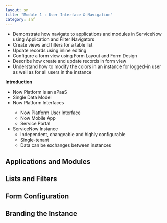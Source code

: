 ```yaml
---
layout: sn
title: "Module 1 : User Interface & Navigation"
category: snf
---
```


<ul>
  <li>Demonstrate how navigate to applications and modules in ServiceNow using Application and Filter Navigators</li>
  <li>Create views and filters for a table list</li>
  <li>Update records using inline editing</li>
  <li>Configure a form view using Form Layout and Form Design</li>
  <li>Describe how create and update records in form view</li>
  <li>Understand how to modify the colors in an instance for logged-in user as well as for all users in the instance</li>
</ul>

<p style="text-align: justify;"><strong>Introduction</strong></p>

<ul>
  <li>Now Platform is an aPaaS</li>
  <li>Single Data Model</li>
  <li>Now Platform Interfaces</li>
  <ul>
    <li>Now Platform User Interface</li>
    <li>Now Mobile App</li>
    <li>Service Portal</li>
  </ul>
  <li>
    ServiceNow Instance
    <ul>
      <li>Independent, changeable and highly configurable</li>
      <li>Single-tenant</li>
      <li>Data can be exchanges between instances</li>
    </ul>
  </li>
</ul>

<h2>Applications and Modules</h2>

<p style="text-align: justify;">
  
</p>

<h2>Lists and Filters</h2>
<h2>Form Configuration</h2>
<h2>Branding the Instance</h2>
